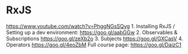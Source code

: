 # RxJS
https://www.youtube.com/watch?v=PhggNGsSQyg    1. Installing RxJS / Setting up a dev environment: https://goo.gl/aabGGw  2. Observables &amp; Subscriptions https://goo.gl/zeXb2o  3. Subjects https://goo.gl/GXCasV  4. Operators https://goo.gl/4eoZbM  Full course page: https://goo.gl/DaizC1
